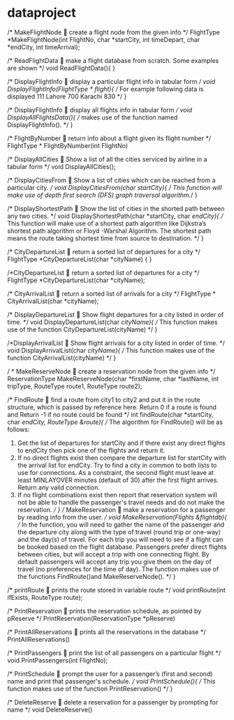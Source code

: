 # dataproject

/*  MakeFlightNode  create a flight node from the given info */
FlightType *MakeFlightNode(int FlightNo, char *startCity, 
 			 int timeDepart, char *endCity, int timeArrival);

/*  ReadFlightData  make a flight database from scratch. Some examples are shown */
void ReadFlightData(){
}

/* DisplayFlightInfo   display a particular flight info in tabular form  */
void DisplayFlightInfo(FlightType * flight){
/* For example following data is displayed
       111	 Lahore	700	Karachi	830
*/
}

/* DisplayFlightInfo   display all flights info in tabular form */
void DisplayAllFlightsData(){
/*  makes use of the function named DisplayFlightInfo().
*/
}

/*  FlightByNumber  return info about a flight given its flight number  */
FlightType * FlightByNumber(int FlightNo)

/*  DisplayAllCities  Show a list of all the cities serviced by airline in a tabular form   */
void DisplayAllCities();

/* DisplayCitiesFrom  Show a list of cities which can be reached from a particular city. */
void DisplayCitiesFrom(char *startCity){
/* This function will make use of depth first search (DFS) graph traversal algorithm.*/
}

/* DisplayShortestPath  Show the list of cities in the shorted path between any two cities. */
void DisplayShortestPath(char *startCity, char *endCity){
/* This function will make use of a shortest path algorithm like Dijkstra’s shortest path algorithm or Floyd -Warshal Algorithm. The shortest path means the route taking shortest time from source to destination. */
 }

/*   CityDepartureList  return a sorted list of departures for a city    */
FlightType *CityDepartureList(char *cityName)
{
}

/*CityDepartureList  return a sorted list of departures for a city    */
FlightType *CityDepartureList(char *cityName);

/*  CityArrivalList  return a sorted list of arrivals for a city  */
FlightType * CityArrivalList(char *cityName);

/* DisplayDepartureList  Show flight departures for a city listed in order of time. */
void DisplayDepartureList(char *cityName){
    /* This function makes use of the function CityDepartureList(cityName) */
}

/*DisplayArrivalList  Show flight arrivals for a city listed in order of time. */
void DisplayArrivalList(char *cityName){
   /* This function makes use of the function CityArrivalList(cityName) */
}

/ * MakeReserveNode  create a reservation node from the given info */
ReservationType MakeReserveNode(char *firstName, char *lastName,
		 int tripType, RouteType route1, RouteType route2);

/* FindRoute  find a route from city1 to city2 and put it in the route structure, which is passed by 
		 reference here.
                                      Return 0 if a route is found and 
                                      Return -1 if no route could be found */
int findRoute(char *startCity, char *endCity, RouteType &route){
/* The algorithm for FindRoute() will be as follows: 
1.	Get the list of departures for startCity and if there exist any direct flights to endCity then pick one of the flights and return it.
2.	If no direct flights exist then compare the departure list for startCity with the arrival list for endCity. Try to find a city in common to both lists to use for connections. As a constraint, the second flight must leave at least MINLAYOVER minutes (default of 30) after the first flight arrives. Return any valid connection.
3.	If no flight combinations exist then report that reservation system will not be able to handle the passenger's travel needs and do not make the reservation. 
*/
   }
/* MakeReservation  make a reservation for a passenger by reading info from the user. */
void MakeReservation(Flights &flightdb){
/* In the function, you will need to gather the name of the passenger and the departure city along with the type of travel (round trip or one-way) and the day(s) of travel. For each trip you will need to see if a flight can be booked based on the flight database. Passengers prefer direct flights between cities, but will accept a trip with one connecting flight. By default passengers will accept any trip you give them on the day of travel (no preferences for the time of day). 
The function makes use of the functions FindRoute()and MakeReserveNode(). */
}

/* printRoute  prints the route stored in variable route  */
void printRoute(int ifExists, RouteType route);


/* PrintReservation  prints the reservation schedule, as pointed by  pReserve */
PrintReservation(ReservationType *pReserve)

/* PrintAllReservations  prints all the reservations in the database */
PrintAllReservations()

/* PrintPassengers  print the list of all passengers on a particular flight  */
void PrintPassengers(int FlightNo);

/* PrintSchedule  prompt the user for a passenger’s (first and second) name and print that passenger's schedule. */
void PrintSchedule(){
   /* This function makes use of the function PrintReservation() */
}

/* DeleteReserve  delete a reservation for a passenger by prompting for name  */
void DeleteReserve()
